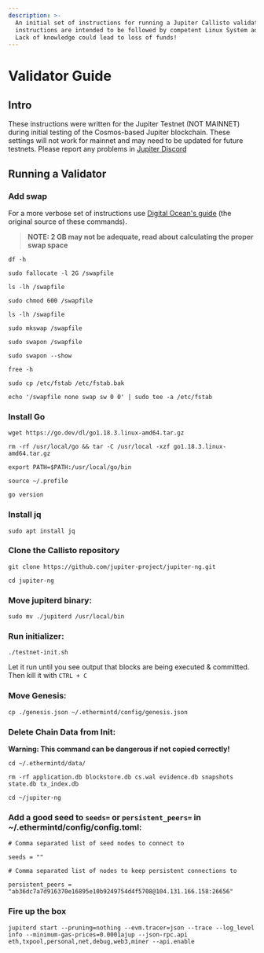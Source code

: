 ```yaml
---
description: >-
  An initial set of instructions for running a Jupiter Callisto validator. These
  instructions are intended to be followed by competent Linux System admins.
  Lack of knowledge could lead to loss of funds!
---
```


# Validator Guide

## Intro

These instructions were written for the Jupiter Testnet (NOT MAINNET) during initial testing of the Cosmos-based Jupiter blockchain. These settings will not work for mainnet and may need to be updated for future testnets. Please report any problems in [Jupiter Discord](https://discord.gg/CdXfUEBDBh)

## Running a Validator

### Add swap

For a more verbose set of instructions use [Digital Ocean's guide](https://www.digitalocean.com/community/tutorials/how-to-add-swap-space-on-ubuntu-22-04) (the original source of these commands).

> **NOTE: 2 GB may not be adequate, read about calculating the proper swap space**

`df -h`

`sudo fallocate -l 2G /swapfile`

`ls -lh /swapfile`

`sudo chmod 600 /swapfile`

`ls -lh /swapfile`

`sudo mkswap /swapfile`

`sudo swapon /swapfile`

`sudo swapon --show`

`free -h`

`sudo cp /etc/fstab /etc/fstab.bak`

`echo '/swapfile none swap sw 0 0' | sudo tee -a /etc/fstab`

### Install Go

`wget https://go.dev/dl/go1.18.3.linux-amd64.tar.gz`

`rm -rf /usr/local/go && tar -C /usr/local -xzf go1.18.3.linux-amd64.tar.gz`

`export PATH=$PATH:/usr/local/go/bin`

`source ~/.profile`

`go version`

### Install jq

`sudo apt install jq`

### Clone the Callisto repository

`git clone https://github.com/jupiter-project/jupiter-ng.git`

`cd jupiter-ng`

### Move jupiterd binary:

`sudo mv ./jupiterd /usr/local/bin`

### Run initializer:

`./testnet-init.sh`

Let it run until you see output that blocks are being executed & committed. Then kill it with `CTRL + C`

### Move Genesis:

`cp ./genesis.json ~/.ethermintd/config/genesis.json`

### Delete Chain Data from Init:

**Warning: This command can be dangerous if not copied correctly!**

`cd ~/.ethermintd/data/`

`rm -rf application.db blockstore.db cs.wal evidence.db snapshots state.db tx_index.db`

`cd ~/jupiter-ng`

### Add a good seed to `seeds=` or `persistent_peers=` in \~/.ethermintd/config/config.toml:

```
# Comma separated list of seed nodes to connect to

seeds = ""

# Comma separated list of nodes to keep persistent connections to

persistent_peers = "ab36dc7a7d916370e16895e10b9249754d4f5708@104.131.166.158:26656"
```

### Fire up the box

`jupiterd start --pruning=nothing --evm.tracer=json --trace --log_level info --minimum-gas-prices=0.0001ajup --json-rpc.api eth,txpool,personal,net,debug,web3,miner --api.enable`
